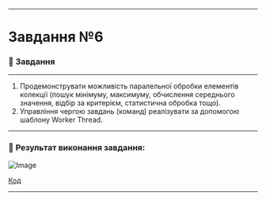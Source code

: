 ___

# Завдання №6 

### :scroll: **Завдання**
___
1. Продемонструвати можливість паралельної обробки елементів колекції (пошук мінімуму, максимуму, обчислення середнього значення, відбір за критерієм, статистична обробка тощо).
2. Управління чергою завдань (команд) реалізувати за допомогою шаблону Worker Thread.
___
### 📍 **Результат виконання завдання:**
![Image](https://github.com/user-attachments/assets/f93ce009-a21a-4f71-a95d-10bf5e540c92)

[Код](https://github.com/DmytroLiutyi/Practice-OOP/blob/main/PracticeLiutyi/zavd6/main.java)
___

